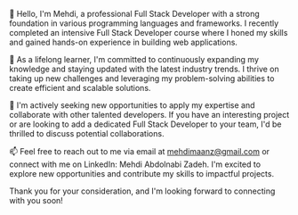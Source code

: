 👋 Hello, I'm Mehdi, a professional Full Stack Developer with a strong foundation in various programming languages and frameworks. I recently completed an intensive Full Stack Developer course where I honed my skills and gained hands-on experience in building web applications.

🌱 As a lifelong learner, I'm committed to continuously expanding my knowledge and staying updated with the latest industry trends. I thrive on taking up new challenges and leveraging my problem-solving abilities to create efficient and scalable solutions.

💼 I'm actively seeking new opportunities to apply my expertise and collaborate with other talented developers. If you have an interesting project or are looking to add a dedicated Full Stack Developer to your team, I'd be thrilled to discuss potential collaborations.

📫 Feel free to reach out to me via email at mehdimaanz@gmail.com or connect with me on LinkedIn: Mehdi Abdolnabi Zadeh. I'm excited to explore new opportunities and contribute my skills to impactful projects.

Thank you for your consideration, and I'm looking forward to connecting with you soon!

<!---
mehdiManz/mehdiManz is a ✨ special ✨ repository because its `README.md` (this file) appears on your GitHub profile.
You can click the Preview link to take a look at your changes.
--->
